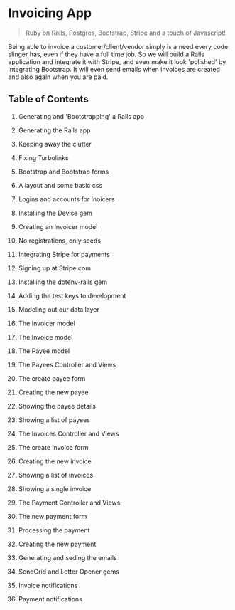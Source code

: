 # Invoicing App

> Ruby on Rails, Postgres, Bootstrap, Stripe and a touch of Javascript!

Being able to invoice a customer/client/vendor simply is a need every code slinger has, even if they have a full time job. So we will build a Rails application and integrate it with Stripe, and even make it look 'polished' by integrating Bootstrap. It will even send emails when invoices are created and also again when you are paid.

## Table of Contents

1. Generating and 'Bootstrapping' a Rails app
  1. Generating the Rails app
  2. Keeping away the clutter
  3. Fixing Turbolinks
  4. Bootstrap and Bootstrap forms
  5. A layout and some basic css

2. Logins and accounts for Inoicers
  1. Installing the Devise gem
  2. Creating an Invoicer model
  3. No registrations, only seeds

3. Integrating Stripe for payments
  1. Signing up at Stripe.com
  2. Installing the dotenv-rails gem
  3. Adding the test keys to development

4. Modeling out our data layer
  1. The Invoicer model
  2. The Invoice model
  3. The Payee model

5. The Payees Controller and Views
  1. The create payee form
  2. Creating the new payee
  3. Showing the payee details
  4. Showing a list of payees

6. The Invoices Controller and Views
  1. The create invoice form
  2. Creating the new invoice
  2. Showing a list of invoices
  3. Showing a single invoice

7. The Payment Controller and Views
  1. The new payment form
  2. Processing the payment
  3. Creating the new payment

8. Generating and seding the emails
  1. SendGrid and Letter Opener gems
  2. Invoice notifications
  3. Payment notifications



